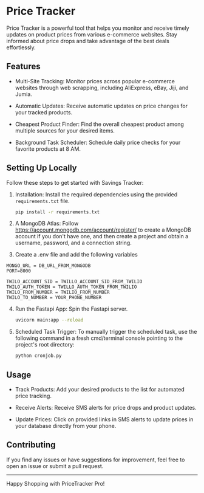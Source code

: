 # Price Tracker

Price Tracker is a powerful tool that helps you monitor and receive timely updates on product prices from various e-commerce websites. Stay informed about price drops and take advantage of the best deals effortlessly.


## Features

- Multi-Site Tracking: Monitor prices across popular e-commerce websites through web scrapping, including AliExpress, eBay, Jiji, and Jumia.

- Automatic Updates: Receive automatic updates on price changes for your tracked products.

- Cheapest Product Finder: Find the overall cheapest product among multiple sources for your desired items.

- Background Task Scheduler: Schedule daily price checks for your favorite products at 8 AM.


## Setting Up Locally

Follow these steps to get started with Savings Tracker:

1. Installation: Install the required dependencies using the provided `requirements.txt` file.

    ```bash
    pip install -r requirements.txt
    ```
2. A MongoDB Atlas: Follow https://account.mongodb.com/account/register/ to create a MongoDB account if you don't have one, and then create a project and obtain a username, password, and a connection string.

3. Create a .env file and add the following variables

```
MONGO_URL = DB_URL_FROM_MONGODB
PORT=8000

TWILO_ACCOUNT_SID = TWILLO_ACCOUNT_SID_FROM_TWILIO
TWILO_AUTH_TOKEN = TWILLO_AUTH_TOKEN_FROM_TWILIO
TWILO_FROM_NUMBER = TWILIO_FROM_NUMBER
TWILO_TO_NUMBER = YOUR_PHONE_NUMBER
```

4. Run the Fastapi App: Spin the Fastapi server.

    ```bash
    uvicorn main:app --reload
    ```

5. Scheduled Task Trigger: To manually trigger the scheduled task, use the following command in a fresh cmd/terminal console pointing to the project's root directory:

    ```bash
    python cronjob.py
    ```


## Usage

- Track Products: Add your desired products to the list for automated price tracking.

- Receive Alerts: Receive SMS alerts for price drops and product updates.

- Update Prices: Click on provided links in SMS alerts to update prices in your database directly from your phone.


## Contributing

If you find any issues or have suggestions for improvement, feel free to open an issue or submit a pull request.


---

Happy Shopping with PriceTracker Pro!
